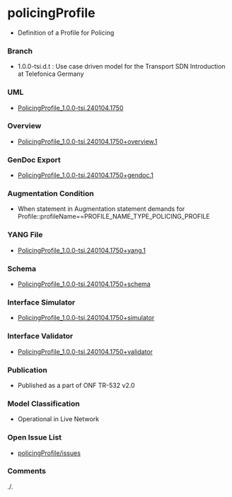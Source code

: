 # policingProfile
- Definition of a Profile for Policing

### Branch
- 1.0.0-tsi.d.t : Use case driven model for the Transport SDN Introduction at Telefonica Germany

### UML
- [PolicingProfile_1.0.0-tsi.240104.1750](./PolicingProfile_1.0.0-tsi.240104.1750.zip)

### Overview 
- [PolicingProfile_1.0.0-tsi.240104.1750+overview.1](./PolicingProfile_1.0.0-tsi.240104.1750+overview.1.png)

### GenDoc Export
- [PolicingProfile_1.0.0-tsi.240104.1750+gendoc.1](./PolicingProfile_1.0.0-tsi.240104.1750+gendoc.1.docx)

### Augmentation Condition
- When statement in Augmentation statement demands for Profile::profileName==PROFILE_NAME_TYPE_POLICING_PROFILE

### YANG File
- [PolicingProfile_1.0.0-tsi.240104.1750+yang.1](./PolicingProfile_1.0.0-tsi.240104.1750+yang/policing-profile-1-0.yang)

### Schema
- [PolicingProfile_1.0.0-tsi.240104.1750+schema](./PolicingProfile_1.0.0-tsi.240104.1750+schema/)

### Interface Simulator
- [PolicingProfile_1.0.0-tsi.240104.1750+simulator](./PolicingProfile_1.0.0-tsi.240104.1750+simu/)

### Interface Validator
- [PolicingProfile_1.0.0-tsi.240104.1750+validator](./PolicingProfile_1.0.0-tsi.240104.1750+vali/)

### Publication
- Published as a part of ONF TR-532 v2.0  

### Model Classification
- Operational in Live Network

### Open Issue List
- [policingProfile/issues](../../issues)

### Comments
./.
